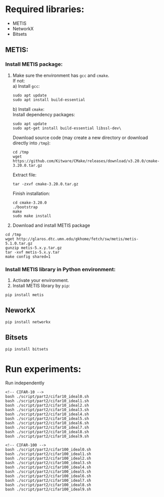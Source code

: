 # Required libraries:
- METIS
- NetworkX
- Bitsets
## METIS:
### Install METIS package:
1) Make sure the environment has `gcc` and `cmake`.\
   If not:\
   a) Install `gcc`:
   ```
   sudo apt update
   sudo apt install build-essential
   ```
   b) Install `cmake`:\
   Install dependency packages:
   ```
   sudo apt update
   sudo apt-get install build-essential libssl-dev\
   ```
   Download source code (may create a new directory or download directly into `/tmp`):
   ```
   cd /tmp
   wget https://github.com/Kitware/CMake/releases/download/v3.20.0/cmake-3.20.0.tar.gz
   ```
   Extract file:
   ```
   tar -zxvf cmake-3.20.0.tar.gz
   ```
   Finish installation:
   ```
   cd cmake-3.20.0
   ./bootstrap
   make
   sudo make install
   ```
2) Download and install METIS package
```
cd /tmp
wget http://glaros.dtc.umn.edu/gkhome/fetch/sw/metis/metis-5.1.0.tar.gz
gunzip metis-5.x.y.tar.gz
tar -xvf metis-5.x.y.tar
make config shared=1
```
### Install METIS library in Python environment:
1) Activate your environment.
2) Install METIS library by `pip`:
```
pip install metis
```
## NeworkX
```
pip install networkx
```
## Bitsets
```
pip install bitsets
```

# Run experiments:
Run independently
```
<!-- CIFAR-10 -->
bash ./script/part2/cifar10_ideal0.sh
bash ./script/part2/cifar10_ideal1.sh
bash ./script/part2/cifar10_ideal2.sh
bash ./script/part2/cifar10_ideal3.sh
bash ./script/part2/cifar10_ideal4.sh
bash ./script/part2/cifar10_ideal5.sh
bash ./script/part2/cifar10_ideal6.sh
bash ./script/part2/cifar10_ideal7.sh
bash ./script/part2/cifar10_ideal8.sh
bash ./script/part2/cifar10_ideal9.sh

<!-- CIFAR-100 -->
bash ./script/part2/cifar100_ideal0.sh
bash ./script/part2/cifar100_ideal1.sh
bash ./script/part2/cifar100_ideal2.sh
bash ./script/part2/cifar100_ideal3.sh
bash ./script/part2/cifar100_ideal4.sh
bash ./script/part2/cifar100_ideal5.sh
bash ./script/part2/cifar100_ideal6.sh
bash ./script/part2/cifar100_ideal7.sh
bash ./script/part2/cifar100_ideal8.sh
bash ./script/part2/cifar100_ideal9.sh
```